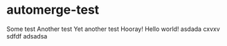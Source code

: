 # automerge-test

Some test
Another test
Yet another test
Hooray!
Hello world!
asdada
cxvxv
sdfdf
adsadsa
